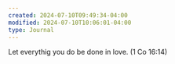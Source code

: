 ```yaml
---
created: 2024-07-10T09:49:34-04:00
modified: 2024-07-10T10:06:01-04:00
type: Journal
---
```


Let everythig you do be done in love. (1 Co 16:14)
